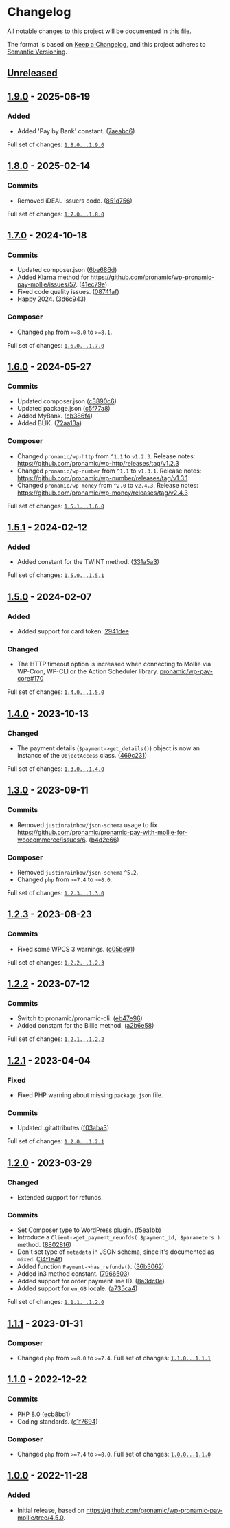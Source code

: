 # Changelog

All notable changes to this project will be documented in this file.

The format is based on [Keep a Changelog](https://keepachangelog.com/en/1.0.0/),
and this project adheres to [Semantic Versioning](https://semver.org/spec/v2.0.0.html).

## [Unreleased]

## [1.9.0] - 2025-06-19

### Added

- Added 'Pay by Bank' constant. ([7aeabc6](https://github.com/pronamic/wp-mollie/commit/7aeabc6c314c02ed83056284bd6dbc651c3be048))

Full set of changes: [`1.8.0...1.9.0`][1.9.0]

[1.9.0]: https://github.com/pronamic/wp-mollie/compare/v1.8.0...v1.9.0

## [1.8.0] - 2025-02-14

### Commits

- Removed iDEAL issuers code. ([851d756](https://github.com/pronamic/wp-mollie/commit/851d7561bc0f4e321ec47855fa897df394621ed4))

Full set of changes: [`1.7.0...1.8.0`][1.8.0]

[1.8.0]: https://github.com/pronamic/wp-mollie/compare/v1.7.0...v1.8.0

## [1.7.0] - 2024-10-18

### Commits

- Updated composer.json ([6be686d](https://github.com/pronamic/wp-mollie/commit/6be686d6f57ffa935074be142b5266cbdf80fe07))
- Added Klarna method for https://github.com/pronamic/wp-pronamic-pay-mollie/issues/57. ([41ec79e](https://github.com/pronamic/wp-mollie/commit/41ec79e3f41a6335046e0f5b9804d00c0d37df1c))
- Fixed code quality issues. ([08741af](https://github.com/pronamic/wp-mollie/commit/08741af64e5dfbba22146074c7dd3985dce09b95))
- Happy 2024. ([3d6c943](https://github.com/pronamic/wp-mollie/commit/3d6c943aeb759442b743449e9ae9473622f34feb))

### Composer

- Changed `php` from `>=8.0` to `>=8.1`.

Full set of changes: [`1.6.0...1.7.0`][1.7.0]

[1.7.0]: https://github.com/pronamic/wp-mollie/compare/v1.6.0...v1.7.0

## [1.6.0] - 2024-05-27

### Commits

- Updated composer.json ([c3890c6](https://github.com/pronamic/wp-mollie/commit/c3890c68640e2b53ad309cd8de18291db5c89f8d))
- Updated package.json ([c5f77a8](https://github.com/pronamic/wp-mollie/commit/c5f77a8c3a06006e4749dd5247ca0b9dc85809f2))
- Added MyBank. ([cb386f4](https://github.com/pronamic/wp-mollie/commit/cb386f43dc53c18557547a135ed576427f432f96))
- Added BLIK. ([72aa13a](https://github.com/pronamic/wp-mollie/commit/72aa13a2ff98bcdd3c9a0c2722da297a46a5c263))

### Composer

- Changed `pronamic/wp-http` from `^1.1` to `v1.2.3`.
	Release notes: https://github.com/pronamic/wp-http/releases/tag/v1.2.3
- Changed `pronamic/wp-number` from `^1.1` to `v1.3.1`.
	Release notes: https://github.com/pronamic/wp-number/releases/tag/v1.3.1
- Changed `pronamic/wp-money` from `^2.0` to `v2.4.3`.
	Release notes: https://github.com/pronamic/wp-money/releases/tag/v2.4.3

Full set of changes: [`1.5.1...1.6.0`][1.6.0]

[1.6.0]: https://github.com/pronamic/wp-mollie/compare/v1.5.1...v1.6.0

## [1.5.1] - 2024-02-12

### Added

- Added constant for the TWINT method. ([331a5a3](https://github.com/pronamic/wp-mollie/commit/331a5a30f2a0bef7ae6d6333ef404e7b42f4ada7))

Full set of changes: [`1.5.0...1.5.1`][1.5.1]

[1.5.1]: https://github.com/pronamic/wp-mollie/compare/v1.5.0...v1.5.1

## [1.5.0] - 2024-02-07

### Added

- Added support for card token. [2941dee](https://github.com/pronamic/wp-mollie/commit/2941dee85b0c7ad2f510c9c1a34ceca1faa91585)

### Changed

- The HTTP timeout option is increased when connecting to Mollie via WP-Cron, WP-CLI or the Action Scheduler library. [pronamic/wp-pay-core#170](https://github.com/pronamic/wp-pay-core/issues/170)

Full set of changes: [`1.4.0...1.5.0`][1.5.0]

[1.5.0]: https://github.com/pronamic/wp-mollie/compare/v1.4.0...v1.5.0

## [1.4.0] - 2023-10-13

### Changed

- The payment details (`$payment->get_details()`) object is now an instance of the `ObjectAccess` class. ([469c231](https://github.com/pronamic/wp-mollie/commit/469c231726bd6ff8ca4b9730e42db55248b24588))

Full set of changes: [`1.3.0...1.4.0`][1.4.0]

[1.4.0]: https://github.com/pronamic/wp-mollie/compare/v1.3.0...v1.4.0

## [1.3.0] - 2023-09-11

### Commits

- Removed `justinrainbow/json-schema` usage to fix https://github.com/pronamic/pronamic-pay-with-mollie-for-woocommerce/issues/6. ([b4d2e66](https://github.com/pronamic/wp-mollie/commit/b4d2e665cdabb136d91789b8cf67e62b37f59f69))

### Composer

- Removed `justinrainbow/json-schema` `^5.2`.
- Changed `php` from `>=7.4` to `>=8.0`.

Full set of changes: [`1.2.3...1.3.0`][1.3.0]

[1.3.0]: https://github.com/pronamic/wp-mollie/compare/v1.2.3...v1.3.0

## [1.2.3] - 2023-08-23

### Commits

- Fixed some WPCS 3 warnings. ([c05be91](https://github.com/pronamic/wp-mollie/commit/c05be91d7d636c2877a648904b0c2437f11f8cfa))

Full set of changes: [`1.2.2...1.2.3`][1.2.3]

[1.2.3]: https://github.com/pronamic/wp-mollie/compare/v1.2.2...v1.2.3

## [1.2.2] - 2023-07-12

### Commits

- Switch to pronamic/pronamic-cli. ([eb47e96](https://github.com/pronamic/wp-mollie/commit/eb47e9636ec18d6809bbdc8f3e8ff427f521c07a))
- Added constant for the Billie method. ([a2b6e58](https://github.com/pronamic/wp-mollie/commit/a2b6e5846b6aaf19db661959c58860e9b804ec1b))

Full set of changes: [`1.2.1...1.2.2`][1.2.2]

[1.2.2]: https://github.com/pronamic/wp-mollie/compare/v1.2.1...v1.2.2

## [1.2.1] - 2023-04-04

### Fixed

- Fixed PHP warning about missing `package.json` file.

### Commits

- Updated .gitattributes ([f03aba3](https://github.com/pronamic/wp-mollie/commit/f03aba3a6221be094d864fce9c6f9f8914dec2c0))

Full set of changes: [`1.2.0...1.2.1`][1.2.1]

[1.2.1]: https://github.com/pronamic/wp-mollie/compare/v1.2.0...v1.2.1

## [1.2.0] - 2023-03-29
### Changed

- Extended support for refunds.

### Commits

- Set Composer type to WordPress plugin. ([f5ea1bb](https://github.com/pronamic/wp-mollie/commit/f5ea1bbf107755cb1108a9c80d0db7d4d3975349))
- Introduce a `Client->get_payment_reunfds( $payment_id, $parameters )` method. ([88028f6](https://github.com/pronamic/wp-mollie/commit/88028f6090eeb7bf3517a1d7ac52a0048051ce87))
- Don't set type of `metadata` in JSON schema, since it's documented as `mixed`. ([34f1e4f](https://github.com/pronamic/wp-mollie/commit/34f1e4f0d2136f256a0914100ed349753f546c21))
- Added function `Payment->has_refunds()`. ([36b3062](https://github.com/pronamic/wp-mollie/commit/36b3062316c92883d825c629a23afb8e14f6e768))
- Added in3 method constant. ([7966503](https://github.com/pronamic/wp-mollie/commit/796650392facd072663b3cb51ca79dbb7212ebfc))
- Added support for order payment line ID. ([8a3dc0e](https://github.com/pronamic/wp-mollie/commit/8a3dc0e1ab305a799005640d6c5680051b503bb4))
- Added support for `en_GB` locale. ([a735ca4](https://github.com/pronamic/wp-mollie/commit/a735ca471a77834352976284ee8af0f7e6dc1866))

Full set of changes: [`1.1.1...1.2.0`][1.2.0]

[1.2.0]: https://github.com/pronamic/wp-mollie/compare/v1.1.1...v1.2.0

## [1.1.1] - 2023-01-31
### Composer

- Changed `php` from `>=8.0` to `>=7.4`.
Full set of changes: [`1.1.0...1.1.1`][1.1.1]

[1.1.1]: https://github.com/pronamic/wp-mollie/compare/v1.1.0...v1.1.1

## [1.1.0] - 2022-12-22

### Commits

- PHP 8.0 ([ecb8bd1](https://github.com/pronamic/wp-mollie/commit/ecb8bd1e3ae1b04bc848dd741c3547d0192eb57b))
- Coding standards. ([c1f7694](https://github.com/pronamic/wp-mollie/commit/c1f76943b0c46256b12164a8940b872a2ddf8348))

### Composer

- Changed `php` from `>=7.4` to `>=8.0`.
Full set of changes: [`1.0.0...1.1.0`][1.1.0]

[1.1.0]: https://github.com/pronamic/wp-mollie/compare/v1.0.0...v1.1.0

## [1.0.0] - 2022-11-28

### Added

- Initial release, based on https://github.com/pronamic/wp-pronamic-pay-mollie/tree/4.5.0.

[unreleased]: https://github.com/pronamic/wp-mollie/compare/v1.1.0...HEAD
[1.0.0]: https://github.com/pronamic/wp-mollie/releases/tag/v0.0.1
